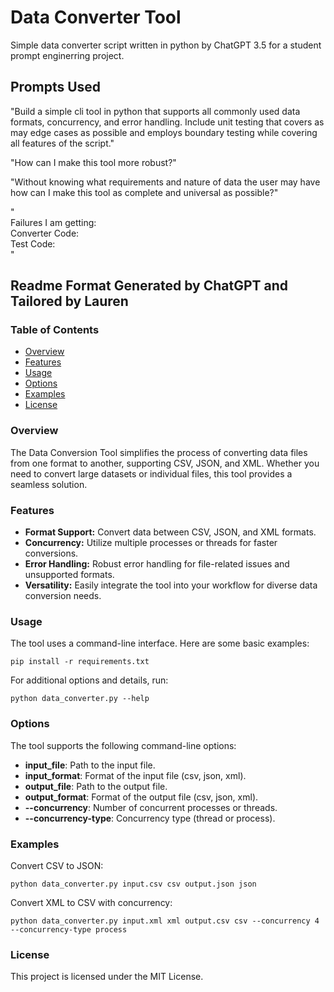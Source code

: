 # Data Converter Tool
Simple data converter script written in python by ChatGPT 3.5 for a student prompt enginerring project.

## Prompts Used
"Build a simple cli tool in python that supports all commonly used data formats, concurrency, and error handling. Include unit testing that covers as may edge cases as possible and employs boundary testing while covering all features of the script."

"How can I make this tool more robust?"

"Without knowing what requirements and nature of data the user may have how can I make this tool as complete and universal as possible?"

"<br/>
Failures I am getting:<br/>
Converter Code:<br/>
Test Code:<br/>
"

## Readme Format Generated by ChatGPT and Tailored by Lauren

### Table of Contents

- [Overview](#overview)
- [Features](#features)
- [Usage](#usage)
- [Options](#options)
- [Examples](#examples)
- [License](#license)

### Overview

The Data Conversion Tool simplifies the process of converting data files from one format to another, supporting CSV, JSON, and XML. Whether you need to convert large datasets or individual files, this tool provides a seamless solution.

### Features

- **Format Support:** Convert data between CSV, JSON, and XML formats.
- **Concurrency:** Utilize multiple processes or threads for faster conversions.
- **Error Handling:** Robust error handling for file-related issues and unsupported formats.
- **Versatility:** Easily integrate the tool into your workflow for diverse data conversion needs.

### Usage
The tool uses a command-line interface. Here are some basic examples:

`pip install -r requirements.txt`

For additional options and details, run:

`python data_converter.py --help`

### Options
The tool supports the following command-line options:

* **input_file**: Path to the input file.
* **input_format**: Format of the input file (csv, json, xml).
* **output_file**: Path to the output file.
* **output_format**: Format of the output file (csv, json, xml).
* **--concurrency**: Number of concurrent processes or threads.
* **--concurrency-type**: Concurrency type (thread or process).

### Examples
Convert CSV to JSON:

`python data_converter.py input.csv csv output.json json`

Convert XML to CSV with concurrency:

`python data_converter.py input.xml xml output.csv csv --concurrency 4 --concurrency-type process`

### License
This project is licensed under the MIT License.